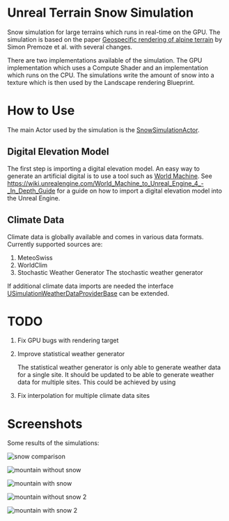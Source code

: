 # Unreal Terrain Snow Simulation
Snow simulation for large terrains which runs in real-time on the GPU. The simulation is based on the paper [Geospecific rendering of alpine terrain](https://www.cs.utah.edu/~thompson/publications/Premoze:1999:GRA.pdf) by Simon Premoze et al. with several changes.

There are two implementations available of the simulation. The GPU implementation which uses a Compute Shader and an implementation which runs on the CPU. The simulations write the amount of snow into a texture which is then used by the Landscape rendering Blueprint.

# How to Use

The main Actor used by the simulation is the [SnowSimulationActor](https://github.com/bneukom/snowsimulation/blob/master/Source/SnowSimulation/Simulation/SnowSimulationActor.cpp).

## Digital Elevation Model
The first step is importing a digital elevation model. An easy way to generate an artificial digital is to use a tool such as [World Machine](http://www.world-machine.com/). See https://wiki.unrealengine.com/World_Machine_to_Unreal_Engine_4_-_In_Depth_Guide for a guide on how to import a digital elevation model into the Unreal Engine.

## Climate Data

Climate data is globally available and comes in various data formats. Currently supported sources are:

1. MeteoSwiss
2. WorldClim
3. Stochastic Weather Generator
   The stochastic weather generator 

If additional climate data imports are needed the interface [USimulationWeatherDataProviderBase](https://github.com/bneukom/snowsimulation/blob/master/Source/SnowSimulation/Simulation/Data/SimulationWeatherDataProviderBase.h) can be extended.



# TODO

1. Fix GPU bugs with rendering target
2. Improve statistical weather generator

   The statistical weather generator is only able to generate weather data for a single site. It should be updated to be able to generate weather data for multiple sites. This could be achieved by using 
   
3. Fix interpolation for multiple climate data sites

# Screenshots

Some results of the simulations:

![snow comparison](http://i.imgur.com/fou2hOm.jpg)

![mountain without snow](http://i.imgur.com/C9BNX9N.jpg)

![mountain with snow](http://i.imgur.com/Muv39YE.jpg)

![mountain without snow 2](http://i.imgur.com/cHsONvN.jpg)

![mountain with snow 2](http://i.imgur.com/PVhWQIK.jpg)
